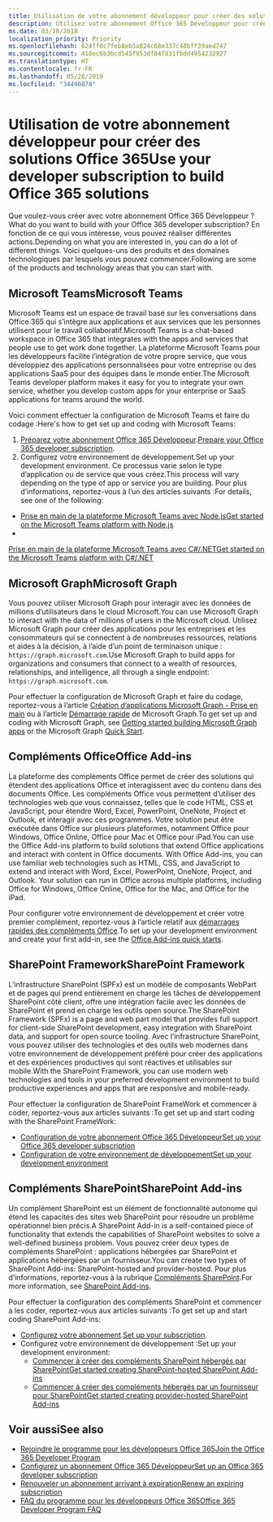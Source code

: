 ```yaml
---
title: Utilisation de votre abonnement développeur pour créer des solutions Office 365
description: Utilisez votre abonnement Office 365 Développeur pour créer les solutions que vous souhaitez.
ms.date: 03/20/2018
localization_priority: Priority
ms.openlocfilehash: 624ff0c7feb8eb5a824c68e337c48bff39aed747
ms.sourcegitcommit: 410ec6b3bcd545f953df04f831fbdd4954232927
ms.translationtype: HT
ms.contentlocale: fr-FR
ms.lasthandoff: 05/28/2019
ms.locfileid: "34490878"
---
```

# <a name="use-your-developer-subscription-to-build-office-365-solutions"></a><span data-ttu-id="65acf-103">Utilisation de votre abonnement développeur pour créer des solutions Office 365</span><span class="sxs-lookup"><span data-stu-id="65acf-103">Use your developer subscription to build Office 365 solutions</span></span>

<span data-ttu-id="65acf-104">Que voulez-vous créer avec votre abonnement Office 365 Développeur ?</span><span class="sxs-lookup"><span data-stu-id="65acf-104">What do you want to build with your Office 365 developer subscription?</span></span> <span data-ttu-id="65acf-105">En fonction de ce qui vous intéresse, vous pouvez réaliser différentes actions.</span><span class="sxs-lookup"><span data-stu-id="65acf-105">Depending on what you are interested in, you can do a lot of different things.</span></span> <span data-ttu-id="65acf-106">Voici quelques-uns des produits et des domaines technologiques par lesquels vous pouvez commencer.</span><span class="sxs-lookup"><span data-stu-id="65acf-106">Following are some of the products and technology areas that you can start with.</span></span>

## <a name="microsoft-teams"></a><span data-ttu-id="65acf-107">Microsoft Teams</span><span class="sxs-lookup"><span data-stu-id="65acf-107">Microsoft Teams</span></span>

<span data-ttu-id="65acf-108">Microsoft Teams est un espace de travail basé sur les conversations dans Office 365 qui s’intègre aux applications et aux services que les personnes utilisent pour le travail collaboratif.</span><span class="sxs-lookup"><span data-stu-id="65acf-108">Microsoft Teams is a chat-based workspace in Office 365 that integrates with the apps and services that people use to get work done together.</span></span> <span data-ttu-id="65acf-109">La plateforme Microsoft Teams pour les développeurs facilite l’intégration de votre propre service, que vous développiez des applications personnalisées pour votre entreprise ou des applications SaaS pour des équipes dans le monde entier.</span><span class="sxs-lookup"><span data-stu-id="65acf-109">The Microsoft Teams developer platform makes it easy for you to integrate your own service, whether you develop custom apps for your enterprise or SaaS applications for teams around the world.</span></span>

<span data-ttu-id="65acf-110">Voici comment effectuer la configuration de Microsoft Teams et faire du codage :</span><span class="sxs-lookup"><span data-stu-id="65acf-110">Here's how to get set up and coding with Microsoft Teams:</span></span>

1. <span data-ttu-id="65acf-111">[Préparez votre abonnement Office 365 Développeur](https://docs.microsoft.com/microsoftteams/platform/get-started/get-started-tenant).</span><span class="sxs-lookup"><span data-stu-id="65acf-111">[Prepare your Office 365 developer subscription](https://docs.microsoft.com/microsoftteams/platform/get-started/get-started-tenant).</span></span>
2. <span data-ttu-id="65acf-112">Configurez votre environnement de développement.</span><span class="sxs-lookup"><span data-stu-id="65acf-112">Set up your development environment.</span></span> <span data-ttu-id="65acf-113">Ce processus varie selon le type d’application ou de service que vous créez.</span><span class="sxs-lookup"><span data-stu-id="65acf-113">This process will vary depending on the type of app or service you are building.</span></span> <span data-ttu-id="65acf-114">Pour plus d’informations, reportez-vous à l’un des articles suivants :</span><span class="sxs-lookup"><span data-stu-id="65acf-114">For details, see one of the following:</span></span>

  - [<span data-ttu-id="65acf-115">Prise en main de la plateforme Microsoft Teams avec Node.js</span><span class="sxs-lookup"><span data-stu-id="65acf-115">Get started on the Microsoft Teams platform with Node.js</span></span>](https://docs.microsoft.com/microsoftteams/platform/get-started/get-started-nodejs-app-studio)
  - <span data-ttu-id="65acf-116">
  [Prise en main de la plateforme Microsoft Teams avec C#/.NET](https://docs.microsoft.com/fr-FR/microsoftteams/platform/get-started/get-started-dotnet-app-studio)</span><span class="sxs-lookup"><span data-stu-id="65acf-116">[Get started on the Microsoft Teams platform with C#/.NET](https://docs.microsoft.com/en-us/microsoftteams/platform/get-started/get-started-dotnet-app-studio)</span></span>

## <a name="microsoft-graph"></a><span data-ttu-id="65acf-117">Microsoft Graph</span><span class="sxs-lookup"><span data-stu-id="65acf-117">Microsoft Graph</span></span>

<span data-ttu-id="65acf-118">Vous pouvez utiliser Microsoft Graph pour interagir avec les données de millions d’utilisateurs dans le cloud Microsoft.</span><span class="sxs-lookup"><span data-stu-id="65acf-118">You can use Microsoft Graph to interact with the data of millions of users in the Microsoft cloud.</span></span> <span data-ttu-id="65acf-119">Utilisez Microsoft Graph pour créer des applications pour les entreprises et les consommateurs qui se connectent à de nombreuses ressources, relations et aides à la décision, à l’aide d’un point de terminaison unique : `https://graph.microsoft.com`.</span><span class="sxs-lookup"><span data-stu-id="65acf-119">Use Microsoft Graph to build apps for organizations and consumers that connect to a wealth of resources, relationships, and intelligence, all through a single endpoint: `https://graph.microsoft.com`.</span></span>

<span data-ttu-id="65acf-120">Pour effectuer la configuration de Microsoft Graph et faire du codage, reportez-vous à l’article [Création d’applications Microsoft Graph - Prise en main](https://developer.microsoft.com/fr-FR/graph/get-started) ou à l’article [Démarrage rapide](https://developer.microsoft.com/fr-FR/graph/quick-start) de Microsoft Graph.</span><span class="sxs-lookup"><span data-stu-id="65acf-120">To get set up and coding with Microsoft Graph, see [Getting started building Microsoft Graph apps](https://developer.microsoft.com/en-us/graph/get-started) or the Microsoft Graph [Quick Start](https://developer.microsoft.com/en-us/graph/quick-start).</span></span>

## <a name="office-add-ins"></a><span data-ttu-id="65acf-121">Compléments Office</span><span class="sxs-lookup"><span data-stu-id="65acf-121">Office Add-ins</span></span>

<span data-ttu-id="65acf-p105">La plateforme des compléments Office permet de créer des solutions qui étendent des applications Office et interagissent avec du contenu dans des documents Office. Les compléments Office vous permettent d’utiliser des technologies web que vous connaissez, telles que le code HTML, CSS et JavaScript, pour étendre Word, Excel, PowerPoint, OneNote, Project et Outlook, et interagir avec ces programmes. Votre solution peut être exécutée dans Office sur plusieurs plateformes, notamment Office pour Windows, Office Online, Office pour Mac et Office pour iPad.</span><span class="sxs-lookup"><span data-stu-id="65acf-p105">You can use the Office Add-ins platform to build solutions that extend Office applications and interact with content in Office documents. With Office Add-ins, you can use familiar web technologies such as HTML, CSS, and JavaScript to extend and interact with Word, Excel, PowerPoint, OneNote, Project, and Outlook. Your solution can run in Office across multiple platforms, including Office for Windows, Office Online, Office for the Mac, and Office for the iPad.</span></span>

<span data-ttu-id="65acf-125">Pour configurer votre environnement de développement et créer votre premier complément, reportez-vous à l’article relatif aux [démarrages rapides des compléments Office](https://docs.microsoft.com/office/dev/add-ins/).</span><span class="sxs-lookup"><span data-stu-id="65acf-125">To set up your development environment and create your first add-in, see the [Office Add-ins quick starts](https://docs.microsoft.com/office/dev/add-ins/).</span></span>

## <a name="sharepoint-framework"></a><span data-ttu-id="65acf-126">SharePoint Framework</span><span class="sxs-lookup"><span data-stu-id="65acf-126">SharePoint Framework</span></span>

<span data-ttu-id="65acf-127">L’infrastructure SharePoint (SPFx) est un modèle de composants WebPart et de pages qui prend entièrement en charge les tâches de développement SharePoint côté client, offre une intégration facile avec les données de SharePoint et prend en charge les outils open source.</span><span class="sxs-lookup"><span data-stu-id="65acf-127">The SharePoint Framework (SPFx) is a page and web part model that provides full support for client-side SharePoint development, easy integration with SharePoint data, and support for open source tooling.</span></span> <span data-ttu-id="65acf-128">Avec l’infrastructure SharePoint, vous pouvez utiliser des technologies et des outils web modernes dans votre environnement de développement préféré pour créer des applications et des expériences productives qui sont réactives et utilisables sur mobile.</span><span class="sxs-lookup"><span data-stu-id="65acf-128">With the SharePoint Framework, you can use modern web technologies and tools in your preferred development environment to build productive experiences and apps that are responsive and mobile-ready.</span></span>

<span data-ttu-id="65acf-129">Pour effectuer la configuration de SharePoint FrameWork et commencer à coder, reportez-vous aux articles suivants :</span><span class="sxs-lookup"><span data-stu-id="65acf-129">To get set up and start coding with the SharePoint FrameWork:</span></span>

- [<span data-ttu-id="65acf-130">Configuration de votre abonnement Office 365 Développeur</span><span class="sxs-lookup"><span data-stu-id="65acf-130">Set up your Office 365 developer subscription</span></span>](https://docs.microsoft.com/sharepoint/dev/spfx/set-up-your-developer-tenant)
- [<span data-ttu-id="65acf-131">Configuration de votre environnement de développement</span><span class="sxs-lookup"><span data-stu-id="65acf-131">Set up your development environment</span></span>](https://docs.microsoft.com/sharepoint/dev/spfx/set-up-your-development-environment)

## <a name="sharepoint-add-ins"></a><span data-ttu-id="65acf-132">Compléments SharePoint</span><span class="sxs-lookup"><span data-stu-id="65acf-132">SharePoint Add-ins</span></span> 

<span data-ttu-id="65acf-133">Un complément SharePoint est un élément de fonctionnalité autonome qui étend les capacités des sites web SharePoint pour résoudre un problème opérationnel bien précis.</span><span class="sxs-lookup"><span data-stu-id="65acf-133">A SharePoint Add-in is a self-contained piece of functionality that extends the capabilities of SharePoint websites to solve a well-defined business problem.</span></span> <span data-ttu-id="65acf-134">Vous pouvez créer deux types de compléments SharePoint : applications hébergées par SharePoint et applications hébergées par un fournisseur.</span><span class="sxs-lookup"><span data-stu-id="65acf-134">You can create two types of SharePoint Add-ins: SharePoint-hosted and provider-hosted.</span></span> <span data-ttu-id="65acf-135">Pour plus d’informations, reportez-vous à la rubrique [Compléments SharePoint](https://docs.microsoft.com/sharepoint/dev/sp-add-ins/sharepoint-add-ins).</span><span class="sxs-lookup"><span data-stu-id="65acf-135">For more information, see [SharePoint Add-ins](https://docs.microsoft.com/sharepoint/dev/sp-add-ins/sharepoint-add-ins).</span></span>

<span data-ttu-id="65acf-136">Pour effectuer la configuration des compléments SharePoint et commencer à les coder, reportez-vous aux articles suivants :</span><span class="sxs-lookup"><span data-stu-id="65acf-136">To get set up and start coding SharePoint Add-ins:</span></span>

- <span data-ttu-id="65acf-137">[Configurez votre abonnement](https://docs.microsoft.com/sharepoint/dev/spfx/set-up-your-developer-tenant).</span><span class="sxs-lookup"><span data-stu-id="65acf-137">[Set up your subscription](https://docs.microsoft.com/sharepoint/dev/spfx/set-up-your-developer-tenant).</span></span>  
- <span data-ttu-id="65acf-138">Configurez votre environnement de développement :</span><span class="sxs-lookup"><span data-stu-id="65acf-138">Set up your development environment:</span></span> 
  - [<span data-ttu-id="65acf-139">Commencer à créer des compléments SharePoint hébergés par SharePoint</span><span class="sxs-lookup"><span data-stu-id="65acf-139">Get started creating SharePoint-hosted SharePoint Add-ins</span></span>](https://docs.microsoft.com/sharepoint/dev/sp-add-ins/get-started-creating-sharepoint-hosted-sharepoint-add-ins)  
  - [<span data-ttu-id="65acf-140">Commencer à créer des compléments hébergés par un fournisseur pour SharePoint</span><span class="sxs-lookup"><span data-stu-id="65acf-140">Get started creating provider-hosted SharePoint Add-ins</span></span>](https://docs.microsoft.com/sharepoint/dev/sp-add-ins/get-started-creating-provider-hosted-sharepoint-add-ins)  

## <a name="see-also"></a><span data-ttu-id="65acf-141">Voir aussi</span><span class="sxs-lookup"><span data-stu-id="65acf-141">See also</span></span>

- [<span data-ttu-id="65acf-142">Rejoindre le programme pour les développeurs Office 365</span><span class="sxs-lookup"><span data-stu-id="65acf-142">Join the Office 365 Developer Program</span></span>](office-365-developer-program.md)
- [<span data-ttu-id="65acf-143">Configurez un abonnement Office 365 Développeur</span><span class="sxs-lookup"><span data-stu-id="65acf-143">Set up an Office 365 developer subscription</span></span>](office-365-developer-program-get-started.md) 
- [<span data-ttu-id="65acf-144">Renouveler un abonnement arrivant à expiration</span><span class="sxs-lookup"><span data-stu-id="65acf-144">Renew an expiring subscription</span></span>](subscription-expiration-and-renewal.md)
- [<span data-ttu-id="65acf-145">FAQ du programme pour les développeurs Office 365</span><span class="sxs-lookup"><span data-stu-id="65acf-145">Office 365 Developer Program FAQ</span></span>](office-365-developer-program-faq.md) 
